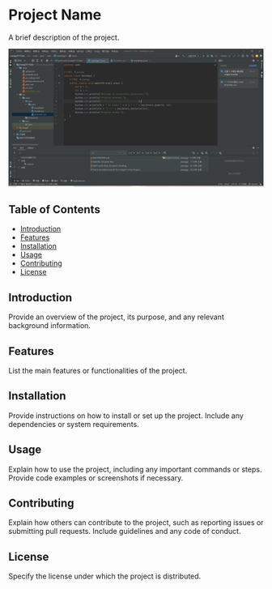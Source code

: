 # Project Name

A brief description of the project.

![Project Screenshot](https://github.com/jwanggi/Comp3111LEx/blob/7552135bc18bbdd3b2034c4cf5ab687003b8f592/src/main/resources/screenshot.png)

## Table of Contents

- [Introduction](#introduction)
- [Features](#features)
- [Installation](#installation)
- [Usage](#usage)
- [Contributing](#contributing)
- [License](#license)

## Introduction

Provide an overview of the project, its purpose, and any relevant background information.

## Features

List the main features or functionalities of the project.

## Installation

Provide instructions on how to install or set up the project. Include any dependencies or system requirements.

## Usage

Explain how to use the project, including any important commands or steps. Provide code examples or screenshots if necessary.

## Contributing

Explain how others can contribute to the project, such as reporting issues or submitting pull requests. Include guidelines and any code of conduct.

## License

Specify the license under which the project is distributed.